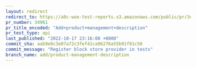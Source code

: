 ```yaml
---
layout: redirect
redirect_to: https://a8c-woo-test-reports.s3.amazonaws.com/public/pr/34961/api/index.html
pr_number: 34961
pr_title_encoded: "Add+product+management+description"
pr_test_type: api
last_published: "2022-10-17 23:16:08 +0000"
commit_sha: aab9e0c3e07a72c3fef41ca96276a55b91f81c50
commit_message: "Register block store provider in tests"
branch_name: add/product-management-description
---
```

